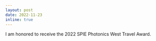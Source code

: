 ```yaml
---
layout: post
date: 2022-11-23
inline: true
---
```


I am honored to receive the 2022 SPIE Photonics West Travel Award.
